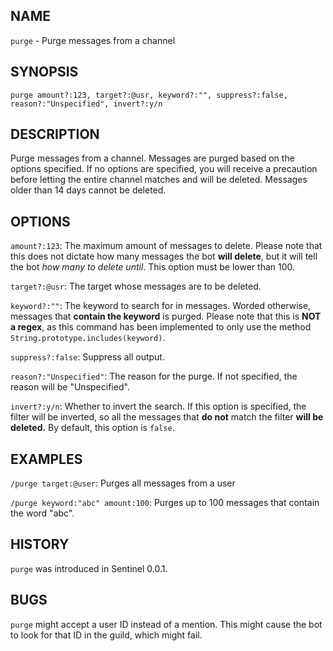 ## NAME

`purge` - Purge messages from a channel

## SYNOPSIS

`purge amount?:123, target?:@usr, keyword?:"", suppress?:false, reason?:"Unspecified", invert?:y/n`

## DESCRIPTION

Purge messages from a channel. Messages are purged based on the options specified. If no options are specified, you will receive a precaution before letting the entire channel matches and will be deleted. Messages older than 14 days cannot be deleted.

## OPTIONS

`amount?:123`: The maximum amount of messages to delete. Please note that this does not dictate how many messages the bot **will delete**, but it will tell the bot _how many to delete until_. This option must be lower than 100.

`target?:@usr`: The target whose messages are to be deleted.

`keyword?:""`: The keyword to search for in messages. Worded otherwise, messages that **contain the keyword** is purged. Please note that this is **NOT a regex**, as this command has been implemented to only use the method `String.prototype.includes(keyword)`.

`suppress?:false`: Suppress all output.

`reason?:"Unspecified"`: The reason for the purge. If not specified, the reason will be "Unspecified".

`invert?:y/n`: Whether to invert the search. If this option is specified, the filter will be inverted, so all the messages that **do not** match the filter **will be deleted.** By default, this option is `false`.

## EXAMPLES

`/purge target:@user`: Purges all messages from a user

`/purge keyword:"abc" amount:100`: Purges up to 100 messages that contain the word "abc".

## HISTORY

`purge` was introduced in Sentinel 0.0.1.

## BUGS

`purge` might accept a user ID instead of a mention. This might cause the bot to look for that ID in the guild, which might fail.
